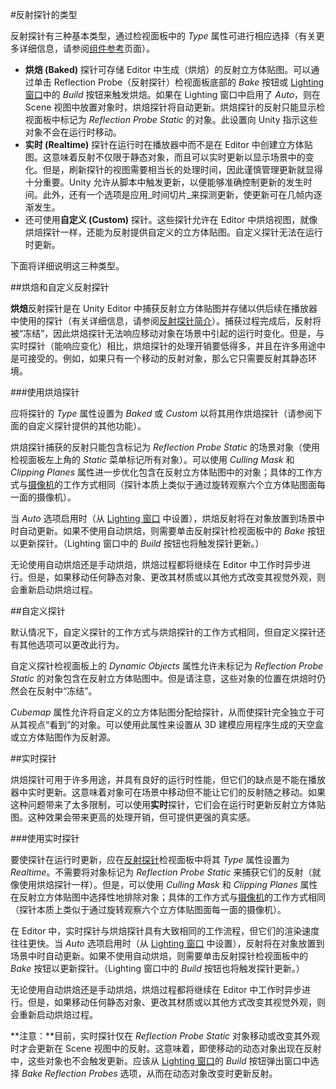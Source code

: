 #反射探针的类型

反射探针有三种基本类型，通过检视面板中的 _Type_ 属性可进行相应选择（有关更多详细信息，请参阅[组件参考](class-ReflectionProbe.html)页面）。

* **烘焙 (Baked)** 探针可存储 Editor 中生成（烘焙）的反射立方体贴图。可以通过单击 Reflection Probe（反射探针）检视面板底部的 _Bake_ 按钮或 [Lighting 窗口](GlobalIllumination.html)中的 _Build_ 按钮来触发烘焙。如果在 Lighting 窗口中启用了 _Auto_，则在 Scene 视图中放置对象时，烘焙探针将自动更新。烘焙探针的反射只能显示检视面板中标记为 _Reflection Probe Static_ 的对象。此设置向 Unity 指示这些对象不会在运行时移动。
* **实时 (Realtime)** 探针在运行时在播放器中而不是在 Editor 中创建立方体贴图。这意味着反射不仅限于静态对象，而且可以实时更新以显示场景中的变化。但是，刷新探针的视图需要相当长的处理时间，因此谨慎管理更新就显得十分重要。Unity 允许从脚本中触发更新，以便能够准确控制更新的发生时间。此外，还有一个选项是应用_时间切片_来探测更新，使更新可在几帧内逐渐发生。
* 还可使用**自定义 (Custom)** 探针。这些探针允许在 Editor 中烘焙视图，就像烘焙探针一样，还能为反射提供自定义的立方体贴图。自定义探针无法在运行时更新。

下面将详细说明这三种类型。


##烘焙和自定义反射探针

**烘焙**反射探针是在 Unity Editor 中捕获反射立方体贴图并存储以供后续在播放器中使用的探针（有关详细信息，请参阅[反射探针简介](ReflectionProbes.html)）。捕获过程完成后，反射将被“冻结”，因此烘焙探针无法响应移动对象在场景中引起的运行时变化。但是，与实时探针（能响应变化）相比，烘焙探针的处理开销要低得多，并且在许多用途中是可接受的。例如，如果只有一个移动的反射对象，那么它只需要反射其静态环境。


###使用烘焙探针

应将探针的 _Type_ 属性设置为 _Baked_ 或 _Custom_ 以将其用作烘焙探针（请参阅下面的自定义探针提供的其他功能）。

烘焙探针捕获的反射只能包含标记为 _Reflection Probe Static_ 的场景对象（使用检视面板左上角的 _Static_ 菜单标记所有对象）。可以使用 _Culling Mask_ 和 _Clipping Planes_ 属性进一步优化包含在反射立方体贴图中的对象；具体的工作方式与[摄像机](class-Camera.html)的工作方式相同（探针本质上类似于通过旋转观察六个立方体贴图面每一面的摄像机）。


当 _Auto_ 选项启用时（从 [Lighting 窗口](GlobalIllumination.html) 中设置），烘焙反射将在对象放置到场景中时自动更新。如果不使用自动烘焙，则需要单击反射探针检视面板中的 _Bake_ 按钮以更新探针。（Lighting 窗口中的 _Build_ 按钮也将触发探针更新。）

无论使用自动烘焙还是手动烘焙，烘焙过程都将继续在 Editor 中工作时异步进行。但是，如果移动任何静态对象、更改其材质或以其他方式改变其视觉外观，则会重新启动烘焙过程。


##自定义探针

默认情况下，自定义探针的工作方式与烘焙探针的工作方式相同，但自定义探针还有其他选项可以更改此行为。

自定义探针检视面板上的 _Dynamic Objects_ 属性允许未标记为 _Reflection Probe Static_ 的对象包含在反射立方体贴图中。但是请注意，这些对象的位置在烘焙时仍然会在反射中“冻结”。

_Cubemap_ 属性允许将自定义的立方体贴图分配给探针，从而使探针完全独立于可从其视点“看到”的对象。可以使用此属性来设置从 3D 建模应用程序生成的天空盒或立方体贴图作为反射源。


##实时探针

烘焙探针可用于许多用途，并具有良好的运行时性能，但它们的缺点是不能在播放器中实时更新。这意味着对象可在场景中移动但不能让它们的反射随之移动。如果这种问题带来了太多限制，可以使用**实时**探针，它们会在运行时更新反射立方体贴图。这种效果会带来更高的处理开销，但可提供更强的真实感。

###使用实时探针

要使探针在运行时更新，应在[反射探针](class-ReflectionProbe.html)检视面板中将其 _Type_ 属性设置为 _Realtime_。不需要将对象标记为 _Reflection Probe Static_ 来捕获它们的反射（就像使用烘焙探针一样）。但是，可以使用 _Culling Mask_ 和 _Clipping Planes_ 属性在反射立方体贴图中选择性地排除对象；具体的工作方式与[摄像机](class-Camera.html)的工作方式相同（探针本质上类似于通过旋转观察六个立方体贴图面每一面的摄像机）。

在 Editor 中，实时探针与烘焙探针具有大致相同的工作流程，但它们的渲染速度往往更快。当 _Auto_ 选项启用时（从 [Lighting 窗口](GlobalIllumination.html) 中设置），反射将在对象放置到场景中时自动更新。如果不使用自动烘焙，则需要单击反射探针检视面板中的 _Bake_ 按钮以更新探针。（Lighting 窗口中的 _Build_ 按钮也将触发探针更新。）

无论使用自动烘焙还是手动烘焙，烘焙过程都将继续在 Editor 中工作时异步进行。但是，如果移动任何静态对象、更改其材质或以其他方式改变其视觉外观，则会重新启动烘焙过程。

**注意：**目前，实时探针仅在 _Reflection Probe Static_ 对象移动或改变其外观时才会更新在 Scene 视图中的反射。这意味着，即使移动的动态对象出现在反射中，这些对象也不会触发更新。应该从 [Lighting 窗口](GlobalIllumination.html)的 _Build_ 按钮弹出窗口中选择 _Bake Reflection Probes_ 选项，从而在动态对象改变时更新反射。


